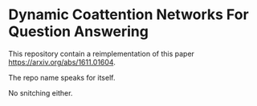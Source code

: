 # Dynamic Coattention Networks For Question Answering

This repository contain a reimplementation of this paper https://arxiv.org/abs/1611.01604.

The repo name speaks for itself.

No snitching either.
